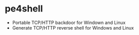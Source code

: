 # pe4shell
- Portable TCP/HTTP backdoor for Windown and Linux
- Generate TCP/HTTP reverse shell for Windows and Linux 
